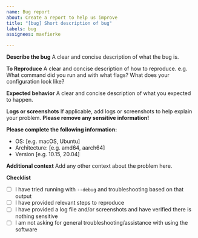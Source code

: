 ```yaml
---
name: Bug report
about: Create a report to help us improve
title: "[bug] Short description of bug"
labels: bug
assignees: maxfierke

---
```


**Describe the bug**
A clear and concise description of what the bug is.

**To Reproduce**
A clear and concise description of how to reproduce. e.g. What command did you run and with what flags? What does your configuration look like?

**Expected behavior**
A clear and concise description of what you expected to happen.

**Logs or screenshots**
If applicable, add logs or screenshots to help explain your problem. **Please remove any sensitive information!**

**Please complete the following information:**
 - OS: [e.g. macOS, Ubuntu]
 - Architecture: [e.g. amd64, aarch64]
 - Version [e.g. 10.15, 20.04]

**Additional context**
Add any other context about the problem here.

**Checklist**
- [ ] I have tried running with `--debug` and troubleshooting based on that output
- [ ] I have provided relevant steps to reproduce
- [ ] I have provided a log file and/or screenshots and have verified there is nothing sensitive
- [ ] I am not asking for general troubleshooting/assistance with using the software
